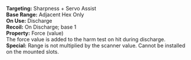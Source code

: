 **Targeting:** Sharpness + Servo Assist  
**Base Range:** Adjacent Hex Only  
**On Use:** Discharge  
**Recoil:** On Discharge; base 1  
**Property:** Force (value)  
The force value is added to the harm test on hit during discharge.  
**Special:** Range is not multiplied by the scanner value. Cannot be installed on the mounted slots.